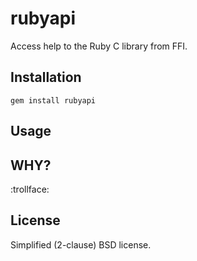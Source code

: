 rubyapi
=======

Access help to the Ruby C library from FFI.

Installation
------------

    gem install rubyapi

Usage
-----

WHY?
----

:trollface:

License
-------

Simplified (2-clause) BSD license.

